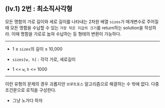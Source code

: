 ## (lv.1) 2번 : 최소직사각형
모든 명함의 가로 길이와 세로 길이를 나타내는 2차원 배열 `sizes`가 매개변수로 주어질 때 모든 명함을 수납할 수 있는 `가장 작은 지갑의 크기`를 return하는 solution을 작성하라. 이때 명함을 가로로 눕혀 수납하는 등 형태의 변환이 가능하다.

***

* 1 ≤ `sizes`의 길이 ≤ 10,000

* `sizes[w, h]` : 각각 가로, 세로길이

* 1 <= `w`, `h` <= 1000

***

이런 유형의 문제의 경우 괴롭지만 `브루트포스` 알고리즘으로 해결하는 수 밖에 없다. 다중 조건문으로 로직을 구성한다.

* 그냥 노가다 하자

